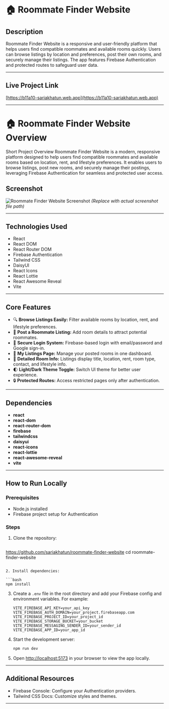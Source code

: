 

# 🏠 Roommate Finder Website

## Description

Roommate Finder Website is a responsive and user-friendly platform that helps users find compatible roommates and available rooms quickly. Users can browse listings by location and preferences, post their own rooms, and securely manage their listings. The app features Firebase Authentication and protected routes to safeguard user data.

---

## Live Project Link

[https://b11a10-sariakhatun.web.app](https://b11a10-sariakhatun.web.app)

---


# 🏠 Roommate Finder Website Overview
Short Project Overview
Roommate Finder Website is a modern, responsive platform designed to help users find compatible roommates and available rooms based on location, rent, and lifestyle preferences. It enables users to browse listings, post new rooms, and securely manage their postings, leveraging Firebase Authentication for seamless and protected user access.



## Screenshot

![Roommate Finder Website Screenshot](./path-to-screenshot.png)
*(Replace with actual screenshot file path)*

---

## Technologies Used

* React
* React DOM
* React Router DOM
* Firebase Authentication
* Tailwind CSS
* DaisyUI
* React Icons
* React Lottie
* React Awesome Reveal
* Vite

---

## Core Features

* 🔍 **Browse Listings Easily:** Filter available rooms by location, rent, and lifestyle preferences.
* 📝 **Post a Roommate Listing:** Add room details to attract potential roommates.
* 🔐 **Secure Login System:** Firebase-based login with email/password and Google sign-in.
* 💼 **My Listings Page:** Manage your posted rooms in one dashboard.
* 📄 **Detailed Room Info:** Listings display title, location, rent, room type, contact, and lifestyle info.
* 🌓 **Light/Dark Theme Toggle:** Switch UI theme for better user experience.
* 🔒 **Protected Routes:** Access restricted pages only after authentication.

---

## Dependencies

* **react**
* **react-dom**
* **react-router-dom**
* **firebase**
* **tailwindcss**
* **daisyui**
* **react-icons**
* **react-lottie**
* **react-awesome-reveal**
* **vite**

---

## How to Run Locally

### Prerequisites

* Node.js installed
* Firebase project setup for Authentication

### Steps

1. Clone the repository:

   ```bash
  https://github.com/sariakhatun/roommate-finder-website
   cd roommate-finder-website
   ```

2. Install dependencies:

   ```bash
   npm install
   ```

3. Create a `.env` file in the root directory and add your Firebase config and environment variables. For example:

   ```
   VITE_FIREBASE_API_KEY=your_api_key  
   VITE_FIREBASE_AUTH_DOMAIN=your_project.firebaseapp.com  
   VITE_FIREBASE_PROJECT_ID=your_project_id  
   VITE_FIREBASE_STORAGE_BUCKET=your_bucket  
   VITE_FIREBASE_MESSAGING_SENDER_ID=your_sender_id  
   VITE_FIREBASE_APP_ID=your_app_id  
   ```

4. Start the development server:

   ```bash
   npm run dev
   ```

5. Open [http://localhost:5173](http://localhost:5173) in your browser to view the app locally.

---

## Additional Resources

* Firebase Console: Configure your Authentication providers.
* Tailwind CSS Docs: Customize styles and themes.

---


